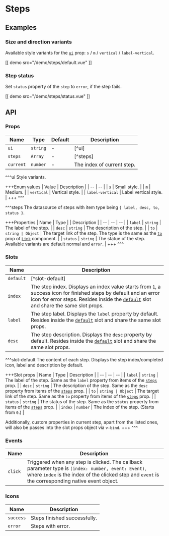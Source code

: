 # Steps

## Examples

### Size and direction variants

Available style variants for the [`ui`](#props-ui) prop: `s` / `m` / `vertical` / `label-vertical`.

[[ demo src="/demo/steps/default.vue" ]]

### Step status

Set `status` property of the `step` to `error`, if the step fails.

[[ demo src="/demo/steps/status.vue" ]]

## API

### Props

| Name | Type | Default | Description |
| -- | -- | -- | -- |
| ``ui`` | `string` | - | [^ui] |
| ``steps`` | `Array` | - | [^steps] |
| ``current`` | `number` | - | The index of current step. |

^^^ui
Style variants.

+++Enum values
| Value | Description |
| -- | -- |
| `s` | Small style. |
| `m` | Medium. |
| `vertical` | Vertical style. |
| `label-vertical` | Label vertical style. |
+++
^^^

^^^steps
The datasource of steps with item type being `{ label, desc, to, status }`.

+++Properties
| Name | Type | | Description |
| -- | -- | -- |
| `label` | `string` | The label of the step. |
| `desc` | `string` | The description of the step. |
| `to` | `string | Object` | The target link of the step. The type is the same as the [`to`](./link#props-to) prop of [`Link`](./link) component. |
| `status` | `string` | The statue of the step. Available variants are default normal and `error`. |
+++
^^^

### Slots

| Name | Description |
| -- | -- |
| ``default`` | [^slot-default] |
| ``index`` | The step index. Displays an index value starts from `1`, a success icon for finished steps by default and an error icon for error steps. Resides inside the [`default`](#slots-default) slot and share the same slot props. |
| ``label`` | The step label. Displays the `label` property by default. Resides inside the [`default`](#slots-default) slot and share the same slot props. |
| ``desc`` | The step description. Displays the `desc` property by default. Resides inside the [`default`](#slots-default) slot and share the same slot props. |

^^^slot-default
The content of each step. Displays the step index/completed icon, label and description by default.

+++Slot props
| Name | Type | Description |
| -- | -- | -- |
| `label` | `string` | The label of the step. Same as the `label` property from items of the [`steps`](#props-steps) prop. |
| `desc` | `string` | The description of the step. Same as the `desc` property from items of the [`steps`](#props-steps) prop. |
| `to` | `string | Object` | The target link of the step. Same as the `to` property from items of the [`steps`](#props-steps) prop. |
| `status` | `string` | The status of the step. Same as the `status` property from items of the [`steps`](#props-steps) prop. |
| `index` | `number` | The index of the step. (Starts from `0`.) |

Additionally, custom properties in current step, apart from the listed ones, will also be passes into the slot props object via `v-bind`.
+++
^^^

### Events

| Name | Description |
| -- | -- |
| ``click`` | Triggered when any step is clicked. The callback parameter type is `(index: number, event: Event)`, where `index` is the index of the clicked step and `event` is the corresponding native event object. |

### Icons

| Name | Description |
| -- | -- |
| ``success`` | Steps finished successfully. |
| ``error`` | Steps with error. |

